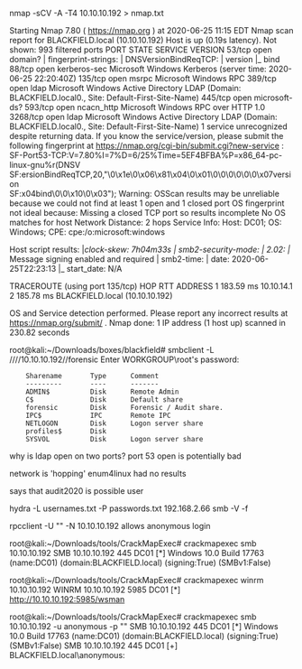 
nmap -sCV -A -T4 10.10.10.192 > nmap.txt

Starting Nmap 7.80 ( https://nmap.org ) at 2020-06-25 11:15 EDT
Nmap scan report for BLACKFIELD.local (10.10.10.192)
Host is up (0.19s latency).
Not shown: 993 filtered ports
PORT     STATE SERVICE       VERSION
53/tcp   open  domain?
| fingerprint-strings: 
|   DNSVersionBindReqTCP: 
|     version
|_    bind
88/tcp   open  kerberos-sec  Microsoft Windows Kerberos (server time: 2020-06-25 22:20:40Z)
135/tcp  open  msrpc         Microsoft Windows RPC
389/tcp  open  ldap          Microsoft Windows Active Directory LDAP (Domain: BLACKFIELD.local0., Site: Default-First-Site-Name)
445/tcp  open  microsoft-ds?
593/tcp  open  ncacn_http    Microsoft Windows RPC over HTTP 1.0
3268/tcp open  ldap          Microsoft Windows Active Directory LDAP (Domain: BLACKFIELD.local0., Site: Default-First-Site-Name)
1 service unrecognized despite returning data. If you know the service/version, please submit the following fingerprint at https://nmap.org/cgi-bin/submit.cgi?new-service :
SF-Port53-TCP:V=7.80%I=7%D=6/25%Time=5EF4BFBA%P=x86_64-pc-linux-gnu%r(DNSV
SF:ersionBindReqTCP,20,"\0\x1e\0\x06\x81\x04\0\x01\0\0\0\0\0\0\x07version\
SF:x04bind\0\0\x10\0\x03");
Warning: OSScan results may be unreliable because we could not find at least 1 open and 1 closed port
OS fingerprint not ideal because: Missing a closed TCP port so results incomplete
No OS matches for host
Network Distance: 2 hops
Service Info: Host: DC01; OS: Windows; CPE: cpe:/o:microsoft:windows

Host script results:
|_clock-skew: 7h04m33s
| smb2-security-mode: 
|   2.02: 
|_    Message signing enabled and required
| smb2-time: 
|   date: 2020-06-25T22:23:13
|_  start_date: N/A

TRACEROUTE (using port 135/tcp)
HOP RTT       ADDRESS
1   183.59 ms 10.10.14.1
2   185.78 ms BLACKFIELD.local (10.10.10.192)

OS and Service detection performed. Please report any incorrect results at https://nmap.org/submit/ .
Nmap done: 1 IP address (1 host up) scanned in 230.82 seconds



root@kali:~/Downloads/boxes/blackfield# smbclient -L ////10.10.10.192//forensic
Enter WORKGROUP\root's password: 

        Sharename       Type      Comment
        ---------       ----      -------
        ADMIN$          Disk      Remote Admin
        C$              Disk      Default share
        forensic        Disk      Forensic / Audit share.
        IPC$            IPC       Remote IPC
        NETLOGON        Disk      Logon server share 
        profiles$       Disk      
        SYSVOL          Disk      Logon server share


why is ldap open on two ports?
port 53 open is potentially bad

network is 'hopping'
enum4linux had no results

says that audit2020 is possible user


hydra -L usernames.txt -P passwords.txt 192.168.2.66 smb -V -f

rpcclient -U "" -N 10.10.10.192 allows anonymous login

root@kali:~/Downloads/tools/CrackMapExec# crackmapexec smb 10.10.10.192
SMB         10.10.10.192    445    DC01             [*] Windows 10.0 Build 17763 (name:DC01) (domain:BLACKFIELD.local) (signing:True) (SMBv1:False)

root@kali:~/Downloads/tools/CrackMapExec# crackmapexec winrm 10.10.10.192
WINRM       10.10.10.192    5985   DC01             [*] http://10.10.10.192:5985/wsman

root@kali:~/Downloads/tools/CrackMapExec# crackmapexec smb 10.10.10.192 -u anonymous -p  ""
SMB         10.10.10.192    445    DC01             [*] Windows 10.0 Build 17763 (name:DC01) (domain:BLACKFIELD.local) (signing:True) (SMBv1:False)
SMB         10.10.10.192    445    DC01             [+] BLACKFIELD.local\anonymous: 
